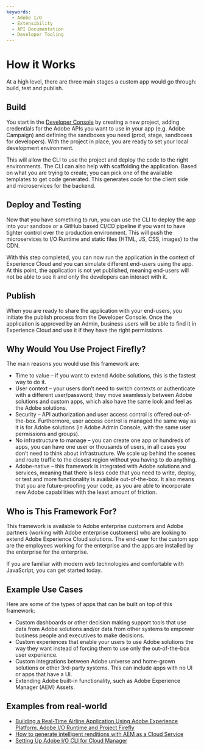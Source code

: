 ```yaml
---
keywords:
  - Adobe I/O
  - Extensibility
  - API Documentation
  - Developer Tooling
---
```


# How it Works

At a high level, there are three main stages a custom app would go through: build, test and publish.

## Build 

You start in the [Developer Console](/console) by creating a new project, adding credentials for the Adobe APIs you want to use in your app (e.g. Adobe Campaign) and defining the sandboxes you need (prod, stage, sandboxes for developers). With the project in place, you are ready to set your local development environment.

This will allow the CLI to use the project and deploy the code to the right environments. The CLI can also help with scaffolding the application. Based on what you are trying to create, you can pick one of the available templates to get code generated. This generates code for the client side and microservices for the backend. 

## Deploy and Testing

Now that you have something to run, you can use the CLI to deploy the app into your sandbox or a GitHub based CI/CD pipeline if you want to have tighter control over the production environment. This will push the microservices to I/O Runtime and static files (HTML, JS, CSS, images) to the CDN. 

With this step completed, you can now run the application in the context of Experience Cloud and you can simulate different end-users using the app. At this point, the application is not yet published, meaning end-users will not be able to see it and only the developers can interact with it.

## Publish

When you are ready to share the application with your end-users, you initiate the publish process from the Developer Console. Once the application is approved by an Admin, business users will be able to find it in Experience Cloud and use it if they have the right permissions.

## Why Would You Use Project Firefly?

The main reasons you would use this framework are:
*	Time to value – if you want to extend Adobe solutions, this is the fastest way to do it.
*	User context – your users don’t need to switch contexts or authenticate with a different user/password; they move seamlessly between Adobe solutions and custom apps, which also have the same look and feel as the Adobe solutions.
*	Security – API authorization and user access control is offered out-of-the-box. Furthermore, user access control is managed the same way as it is for Adobe solutions (in Adobe Admin Console, with the same user permissions and groups).
*	No infrastructure to manage – you can create one app or hundreds of apps, you can have one user or thousands of users, in all cases you don’t need to think about infrastructure. We scale up behind the scenes and route traffic to the closest region without you having to do anything.
*	Adobe-native – this framework is integrated with Adobe solutions and services, meaning that there is less code that you need to write, deploy, or test and more functionality is available out-of-the-box. It also means that you are future-proofing your code, as you are able to incorporate new Adobe capabilities with the least amount of friction.

## Who is This Framework For?

This framework is available to Adobe enterprise customers and Adobe partners (working with Adobe enterprise customers) who are looking to extend Adobe Experience Cloud solutions. The end-user for the custom app are the employees working for the enterprise and the apps are installed by the enterprise for the enterprise.

If you are familiar with modern web technologies and comfortable with JavaScript, you can get started today.

## Example Use Cases

Here are some of the types of apps that can be built on top of this framework:
*	Custom dashboards or other decision making support tools that use data from Adobe solutions and/or data from other systems to empower business people and executives to make decisions.
*	Custom experiences that enable your users to use Adobe solutions the way they want instead of forcing them to use only the out-of-the-box user experience.
*	Custom integrations between Adobe universe and home-grown solutions or other 3rd-party systems. This can include apps with no UI or apps that have a UI.
*	Extending Adobe built-in functionality, such as Adobe Experience Manager (AEM) Assets.

## Examples from real-world

* [Building a Real-Time Airline Application Using Adobe Experience Platform, Adobe I/O Runtime and Project Firefly](https://www.netcentric.biz/insights/2020/06/building-an-aep-demo-with-firefly.html?utm_source=linkedin&utm_medium=social_nonpaid&utm_campaign=20_insights&utm_content=link_post&es_id=8e9abf83f6)
* [How to generate intelligent renditions with AEM as a Cloud Service](https://tech.cognifide.com/blog/2020/how-to-generate-intelligent-renditions-aem-cloud/)
* [Setting Up Adobe I/O CLI for Cloud Manager](https://medium.com/adobetech/setting-up-adobe-i-o-cli-for-cloud-manager-8820f47e3c94)